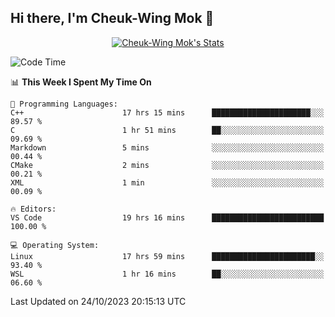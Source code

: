 ## Hi there, I'm Cheuk-Wing Mok 👋

<!--
**mozro0327/mozro0327** is a ✨ _special_ ✨ repository because its `README.md` (this file) appears on your GitHub profile.

Here are some ideas to get you started:

- 🔭 I’m currently working on ...
- 🌱 I’m currently learning ...
- 👯 I’m looking to collaborate on ...
- 🤔 I’m looking for help with ...
- 💬 Ask me about ...
- 📫 How to reach me: ...
- 😄 Pronouns: ...
- ⚡ Fun fact: ...
-->

<p align="center">
  <a href="https://github.com/mozro0327" class="rich-diff-level-one">
    <img src="https://github-readme-stats.vercel.app/api?username=mozro0327&title_color=333&text_color=777" alt="Cheuk-Wing Mok's Stats" >
    <!-- &hide=issues
    <img src="https://github-readme-stats.vercel.app/api?username=mozro0327&hide=issues&title_color=333&text_color=777" alt="Cheuk-Wing Mok's Stats" >
    -->
  </a>
</p>

<!--START_SECTION:waka-->
![Code Time](http://img.shields.io/badge/Code%20Time-2%2C072%20hrs%2047%20mins-blue)

📊 **This Week I Spent My Time On** 

```text
💬 Programming Languages: 
C++                      17 hrs 15 mins      ██████████████████████░░░   89.57 % 
C                        1 hr 51 mins        ██░░░░░░░░░░░░░░░░░░░░░░░   09.69 % 
Markdown                 5 mins              ░░░░░░░░░░░░░░░░░░░░░░░░░   00.44 % 
CMake                    2 mins              ░░░░░░░░░░░░░░░░░░░░░░░░░   00.21 % 
XML                      1 min               ░░░░░░░░░░░░░░░░░░░░░░░░░   00.09 % 

🔥 Editors: 
VS Code                  19 hrs 16 mins      █████████████████████████   100.00 % 

💻 Operating System: 
Linux                    17 hrs 59 mins      ███████████████████████░░   93.40 % 
WSL                      1 hr 16 mins        ██░░░░░░░░░░░░░░░░░░░░░░░   06.60 % 
```


 Last Updated on 24/10/2023 20:15:13 UTC
<!--END_SECTION:waka-->
